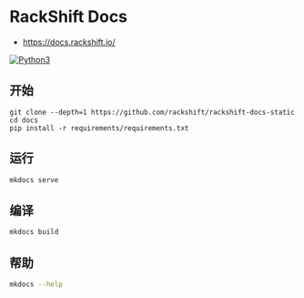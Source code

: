 # RackShift Docs

- https://docs.rackshift.io/

[![Python3](https://img.shields.io/badge/python-3.6-green.svg?style=plastic)](https://www.python.org/)

## 开始

```shell
git clone --depth=1 https://github.com/rackshift/rackshift-docs-static
cd docs
pip install -r requirements/requirements.txt
```

## 运行

```bash
mkdocs serve
```

## 编译

```bash
mkdocs build
```

## 帮助

```bash
mkdocs --help
```
